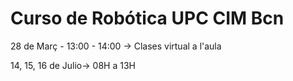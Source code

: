 # Curso de Robótica UPC CIM Bcn

28 de Març - 13:00 - 14:00 -> Clases virtual a l'aula

14, 15, 16 de Julio-> 08H a 13H